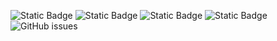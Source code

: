 ![Static Badge](https://img.shields.io/badge/blacklists-60-000000) ![Static Badge](https://img.shields.io/badge/blacklisted-2807680-cc0000) ![Static Badge](https://img.shields.io/badge/whitelisted-2243-00CC00) ![Static Badge](https://img.shields.io/badge/streaming_blacklist-28107-000000) ![GitHub issues](https://img.shields.io/github/issues/fabriziosalmi/blacklists)

